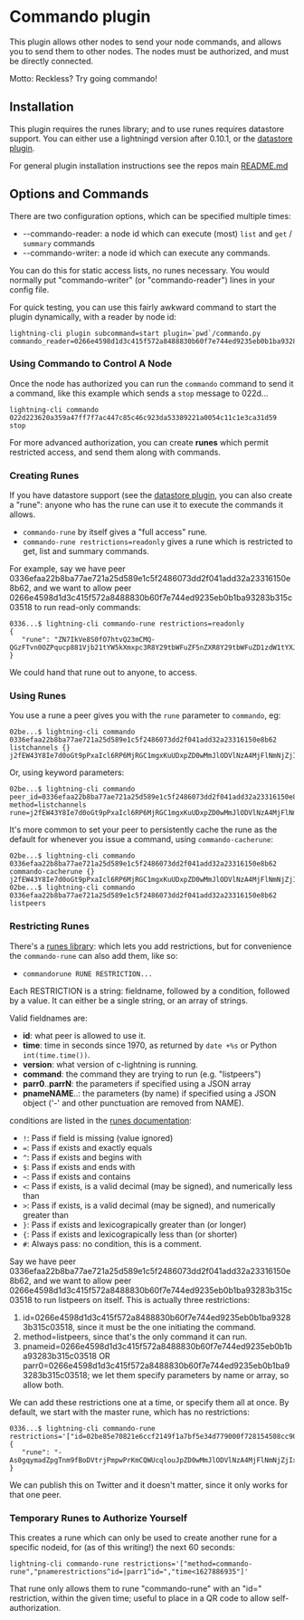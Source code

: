 # Commando plugin

This plugin allows other nodes to send your node commands, and allows you
to send them to other nodes.  The nodes must be authorized, and must be
directly connected.

Motto: Reckless?  Try going commando!

## Installation

This plugin requires the runes library; and to use runes requires
datastore support.  You can either use a lightningd version after
0.10.1, or the [datastore plugin](https://github.com/lightningd/plugins/blob/datastore/README.md).

For general plugin installation instructions see the repos main
[README.md](https://github.com/lightningd/plugins/blob/master/README.md#Installation)

## Options and Commands

There are two configuration options, which can be specified multiple
times:

* --commando-reader: a node id which can execute (most) `list` and `get` / `summary` commands
* --commando-writer: a node id which can execute any commands.

You can do this for static access lists, no runes necessary. You would
normally put "commando-writer" (or "commando-reader") lines in your
config file.

For quick testing, you can use this fairly awkward command to start the
plugin dynamically, with a reader by node id:

    lightning-cli plugin subcommand=start plugin=`pwd`/commando.py commando_reader=0266e4598d1d3c415f572a8488830b60f7e744ed9235eb0b1ba93283b315c03518


### Using Commando to Control A Node

Once the node has authorized you can run the `commando` command to send it a
command, like this example which sends a `stop` message to 022d...

	lightning-cli commando 022d223620a359a47ff7f7ac447c85c46c923da53389221a0054c11c1e3ca31d59 stop

For more advanced authorization, you can create **runes** which permit
restricted access, and send them along with commands.


### Creating Runes

If you have datastore support (see the [datastore
plugin](https://github.com/lightningd/plugins/blob/datastore/README.md),
you can also create a "rune": anyone who has the rune can use it to
execute the commands it allows.

- `commando-rune` by itself gives a "full access" rune.
- `commando-rune restrictions=readonly` gives a rune which is restricted to get,
  list and summary commands.

For example, say we have peer
0336efaa22b8ba77ae721a25d589e1c5f2486073dd2f041add32a23316150e8b62,
and we want to allow peer
0266e4598d1d3c415f572a8488830b60f7e744ed9235eb0b1ba93283b315c03518 to
run read-only commands:

    0336...$ lightning-cli commando-rune restrictions=readonly
	{
       "rune": "ZN7IkVe8S0fO7htvQ23mCMQ-QGzFTvn0OZPqucp881Vjb21tYW5kXmxpc3R8Y29tbWFuZF5nZXR8Y29tbWFuZD1zdW1tYXJ5JmNvbW1hbmQvZ2V0c2hhcmVkc2VjcmV0"
    }

We could hand that rune out to anyone, to access.

### Using Runes

You use a rune a peer gives you with the `rune` parameter to `commando`, eg:

	02be...$ lightning-cli commando 0336efaa22b8ba77ae721a25d589e1c5f2486073dd2f041add32a23316150e8b62 listchannels {} j2fEW43Y8Ie7d0oGt9pPxaIcl6RP6MjRGC1mgxKuUDxpZD0wMmJlODVlNzA4MjFlNmNjZjIxNDlmMWE3YmY1ZTM0ZDc3OTAwMGY3MjgxNTQ1MDhjYzkwNzJlNGU5MDE4MmNkZDI=

Or, using keyword parameters:

    02be...$ lightning-cli commando peer_id=0336efaa22b8ba77ae721a25d589e1c5f2486073dd2f041add32a23316150e8b62 method=listchannels rune=j2fEW43Y8Ie7d0oGt9pPxaIcl6RP6MjRGC1mgxKuUDxpZD0wMmJlODVlNzA4MjFlNmNjZjIxNDlmMWE3YmY1ZTM0ZDc3OTAwMGY3MjgxNTQ1MDhjYzkwNzJlNGU5MDE4MmNkZDI=

It's more common to set your peer to persistently cache the rune as the default for whenever you issue a command, using `commando-cacherune`:

    02be...$ lightning-cli commando 0336efaa22b8ba77ae721a25d589e1c5f2486073dd2f041add32a23316150e8b62 commando-cacherune {} j2fEW43Y8Ie7d0oGt9pPxaIcl6RP6MjRGC1mgxKuUDxpZD0wMmJlODVlNzA4MjFlNmNjZjIxNDlmMWE3YmY1ZTM0ZDc3OTAwMGY3MjgxNTQ1MDhjYzkwNzJlNGU5MDE4MmNkZDI=
    02be...$ lightning-cli commando 0336efaa22b8ba77ae721a25d589e1c5f2486073dd2f041add32a23316150e8b62 listpeers


### Restricting Runes

There's a [runes library](https://github.com/rustyrussell/runes/): which lets you add restrictions, but for
convenience the  `commando-rune` can also add them, like so:

- `commandorune RUNE RESTRICTION...` 

Each RESTRICTION is a string: fieldname, followed by a condition, followed by a
value.  It can either be a single string, or an array of strings.

Valid fieldnames are:
* **id**: what peer is allowed to use it.
* **time**: time in seconds since 1970, as returned by `date +%s` or Python `int(time.time())`.
* **version**: what version of c-lightning is running.
* **command**: the command they are trying to run (e.g. "listpeers")
* **parr0**..**parrN**: the parameters if specified using a JSON array
* **pnameNAME**..: the parameters (by name) if specified using a JSON object ('-' and other punctuation are removed from NAME).

conditions are listed in the [runes documentation](https://github.com/rustyrussell/runes/blob/v0.3.1/README.md#rune-language):

* `!`: Pass if field is missing (value ignored)
* `=`: Pass if exists and exactly equals
* `^`: Pass if exists and begins with
* `$`: Pass if exists and ends with
* `~`: Pass if exists and contains
* `<`: Pass if exists, is a valid decimal (may be signed), and numerically less than
* `>`: Pass if exists, is a valid decimal (may be signed), and numerically greater than
* `}`: Pass if exists and lexicograpically greater than (or longer)
* `{`: Pass if exists and lexicograpically less than (or shorter)
* `#`: Always pass: no condition, this is a comment.

Say we have peer
0336efaa22b8ba77ae721a25d589e1c5f2486073dd2f041add32a23316150e8b62,
and we want to allow peer
0266e4598d1d3c415f572a8488830b60f7e744ed9235eb0b1ba93283b315c03518 to
run listpeers on itself.  This is actually three restrictions:

1. id=0266e4598d1d3c415f572a8488830b60f7e744ed9235eb0b1ba93283b315c03518,
   since it must be the one initiating the command.
2. method=listpeers, since that's the only command it can run.
3. pnameid=0266e4598d1d3c415f572a8488830b60f7e744ed9235eb0b1ba93283b315c03518 OR
   parr0=0266e4598d1d3c415f572a8488830b60f7e744ed9235eb0b1ba93283b315c03518;
   we let them specify parameters by name or array, so allow both.
   
We can add these restrictions one at a time, or specify them all at
once.  By default, we start with the master rune, which has no
restrictions:

    0336...$ lightning-cli commando-rune restrictions='["id=02be85e70821e6ccf2149f1a7bf5e34d779000f728154508cc9072e4e90182cdd2","method=listpeers","pnameid=0266e4598d1d3c415f572a8488830b60f7e744ed9235eb0b1ba93283b315c03518|parr0=0266e4598d1d3c415f572a8488830b60f7e744ed9235eb0b1ba93283b315c03518"]'
	{
       "rune": "-As0gqymadZpgTnm9fBoDVtrjPmpwPrKmCQWUcqlouJpZD0wMmJlODVlNzA4MjFlNmNjZjIxNDlmMWE3YmY1ZTM0ZDc3OTAwMGY3MjgxNTQ1MDhjYzkwNzJlNGU5MDE4MmNkZDImbWV0aG9kPWxpc3RwZWVycyZwbmFtZWlkPTAyNjZlNDU5OGQxZDNjNDE1ZjU3MmE4NDg4ODMwYjYwZjdlNzQ0ZWQ5MjM1ZWIwYjFiYTkzMjgzYjMxNWMwMzUxOHxwYXJyMD0wMjY2ZTQ1OThkMWQzYzQxNWY1NzJhODQ4ODgzMGI2MGY3ZTc0NGVkOTIzNWViMGIxYmE5MzI4M2IzMTVjMDM1MTg="
    }

We can publish this on Twitter and it doesn't matter, since it only
works for that one peer.


### Temporary Runes to Authorize Yourself

This creates a rune which can only be used to create another rune for
a specific nodeid, for (as of this writing!) the next 60 seconds:

	lightning-cli commando-rune restrictions='["method=commando-rune","pnamerestrictions^id=|parr1^id=","time<1627886935"]'

That rune only allows them to rune "commando-rune" with an "id="
restriction, within the given time; useful to place in a QR code to
allow self-authorization.
